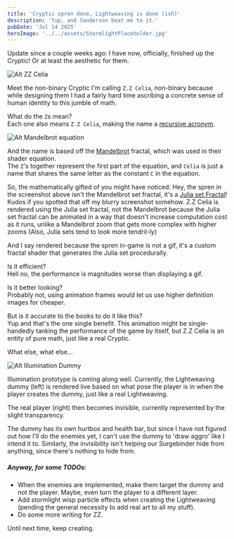 ```yaml
---
title: 'Cryptic spren done, Lightweaving is done (ish)'
description: 'Yup, and Sanderson beat me to it.'
pubDate: 'Jul 14 2025'
heroImage: '../../assets/StormlightPlaceholder.jpg'
---
```


Update since a couple weeks ago: I have now, officially,
finished up the Cryptic!
Or at least the aesthetic for them. 

![Alt ZZ Celia](2025/ZZ_Celia.png)

Meet the non-binary Cryptic I'm calling 
`Z.Z Celia`, non-binary because while 
designing them I had a fairly hard
time ascribing a concrete sense of human 
identity to this jumble of math.

What do the `Z`s mean?
<br/>Each one also means `Z.Z Celia`, making
the name a [recursive acronym](https://en.wikipedia.org/wiki/Recursive_acronym). 

![Alt Mandelbrot equation](2025/MandelbrotEquation.png)

And the name is based off the [Mandelbrot](https://en.wikipedia.org/wiki/Mandelbrot_set)
fractal, which was used in their shader equation.
<br/> The `Z`'s together represent the first part
of the equation, and `Celia` is just a name that
shares the same letter as the constant `C` in the 
equation.

So, the mathematically gifted of you might have
noticed: Hey, the spren in the screenshot
above isn't the Mandelbrot set fractal, it's a 
[Julia set Fractal](https://en.wikipedia.org/wiki/Julia_set)!
<br/>Kudos if you spotted that off my blurry
screenshot somehow. Z.Z Celia is rendered using
the Julia set fractal, not the Mandelbrot because
the Julia set fractal can be animated in a way
that doesn't increase computation cost as it
runs, unlike a Mandelbrot zoom that gets more
complex with higher zooms (Also, Julia sets tend
to look more tendril-ly)

And I say rendered because the spren in-game is
not a gif, it's a custom fractal shader that 
generates the Julia set procedurally.

Is it efficient? <br/>Hell no, the performance is
magnitudes worse than displaying a gif.

Is it better looking? <br/>Probably not, using
animation frames would let us use higher 
definition images for cheaper.

But is it accurate to the books to do it like this? 
<br/> Yup and that's the one single benefit. 
This animation might be single-handedly
tanking the performance of the game by itself, 
but Z.Z Celia is an entity of pure math, just
like a real Cryptic. 


What else, what else...

![Alt Illumination Dummy](2025/IlluminationDummy.png)

Illumination prototype is coming along well.
Currently, the Lightweaving dummy (left) is rendered live
based on what pose the player is in when the player
creates the dummy, just like a real Lightweaving.

The real player (right) then becomes invisible,
currently represented by the slight transparency.

The dummy has its own hurtbox and health bar, but
since I have not figured out how I'll do the enemies
yet, I can't use the dummy to 'draw aggro' like
I intend it to. Similarly, the invisibility isn't
helping our Surgebinder hide from anything, since
there's nothing to hide from.

##### Anyway, for some TODOs:
- When the enemies are implemented, make them target the dummy and not the player. Maybe, even turn the player to a different layer.
- Add stormlight wisp particle effects when creating the Lightweaving (pending the general necessity to add real art to all my stuff).
- Do some more writing for ZZ.

Until next time, keep creating.

